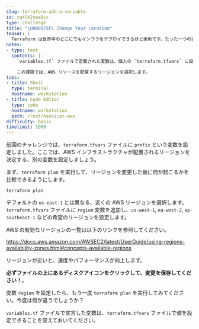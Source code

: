 ```yaml
---
slug: terraform-add-a-variable
id: cq4lb2sea8ic
type: challenge
title: "\U0001F5FC Change Your Location"
teaser: |
  Terraform は世界中のどこにでもインフラをデプロイできるほど柔軟です。たった一つの変数を変えるだけで、簡単にアプリケーションを異なるリージョンにプロビジョニングすることができます。
notes:
- type: text
  contents: |-
    `variables.tf` ファイルで定義された変数は、個人の `terraform.tfvars` に設定することで上書きすることができます。

    この課題では、AWS リソースを配置するリージョンを選択します。
tabs:
- title: Shell
  type: terminal
  hostname: workstation
- title: Code Editor
  type: code
  hostname: workstation
  path: /root/hashicat-aws
difficulty: basic
timelimit: 1000
---
```

前回のチャレンジでは、`terraform.tfvars` ファイルに `prefix` という変数を設定しました。ここでは、AWS インフラストラクチャが配置されるリージョンを決定する、別の変数を設定しましょう。

まず、`terraform plan` を実行して、リージョンを変更した後に何が起こるかを比較できるようにします。

```
terraform plan
```

デフォルトの `us-east-1` とは異なる、近くの AWS リージョンを選択します。`terraform.tfvars` ファイルに `region` 変数を追加し、`us-west-1`, `eu-west-2`, `ap-southeast-1` などの希望のリージョンを設定します。

AWS の有効なリージョンの一覧は以下のリンクを参照してください。

https://docs.aws.amazon.com/AWSEC2/latest/UserGuide/using-regions-availability-zones.html#concepts-available-regions

リージョンが近いと、速度やパフォーマンスが向上します。

**必ずファイルの上にあるディスクアイコンをクリックして、変更を保存してください！**。

変数 `region` を設定したら、もう一度 `terraform plan` を実行してみてください。今度は何が違うでしょうか？

`variables.tf` ファイルで宣言した変数は、`terraform.tfvars` ファイルで値を設定できることを覚えておいてください。
